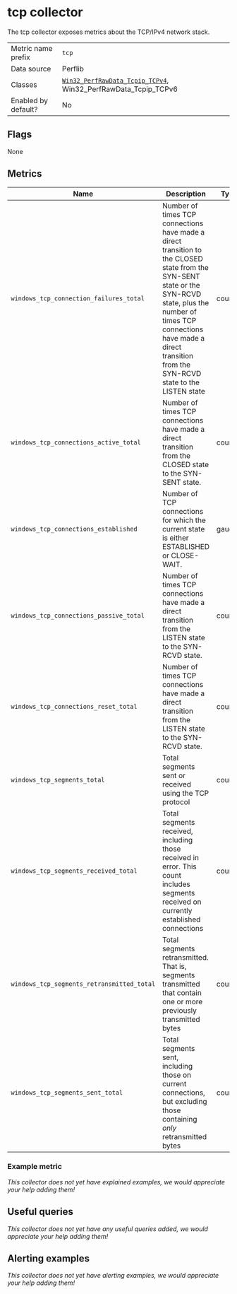 # tcp collector

The tcp collector exposes metrics about the TCP/IPv4 network stack.

|||
-|-
Metric name prefix  | `tcp`
Data source         | Perflib
Classes             | [`Win32_PerfRawData_Tcpip_TCPv4`](https://msdn.microsoft.com/en-us/library/aa394341(v=vs.85).aspx), Win32_PerfRawData_Tcpip_TCPv6
Enabled by default? | No

## Flags

None

## Metrics

Name | Description | Type | Labels
-----|-------------|------|-------
`windows_tcp_connection_failures_total` | Number of times TCP connections have made a direct transition to the CLOSED state from the SYN-SENT state or the SYN-RCVD state, plus the number of times TCP connections have made a direct transition from the SYN-RCVD state to the LISTEN state | counter | af
`windows_tcp_connections_active_total` |  Number of times TCP connections have made a direct transition from the CLOSED state to the SYN-SENT state.| counter | af
`windows_tcp_connections_established` | Number of TCP connections for which the current state is either ESTABLISHED or CLOSE-WAIT. | gauge | af
`windows_tcp_connections_passive_total` | Number of times TCP connections have made a direct transition from the LISTEN state to the SYN-RCVD state. | counter | af
`windows_tcp_connections_reset_total` | Number of times TCP connections have made a direct transition from the LISTEN state to the SYN-RCVD state. | counter | af
`windows_tcp_segments_total` | Total segments sent or received using the TCP protocol | counter | af
`windows_tcp_segments_received_total` | Total segments received, including those received in error. This count includes segments received on currently established connections | counter | af
`windows_tcp_segments_retransmitted_total` | Total segments retransmitted. That is, segments transmitted that contain one or more previously transmitted bytes | counter | af
`windows_tcp_segments_sent_total` | Total segments sent, including those on current connections, but excluding those containing *only* retransmitted bytes | counter | af

### Example metric
_This collector does not yet have explained examples, we would appreciate your help adding them!_

## Useful queries
_This collector does not yet have any useful queries added, we would appreciate your help adding them!_

## Alerting examples
_This collector does not yet have alerting examples, we would appreciate your help adding them!_
